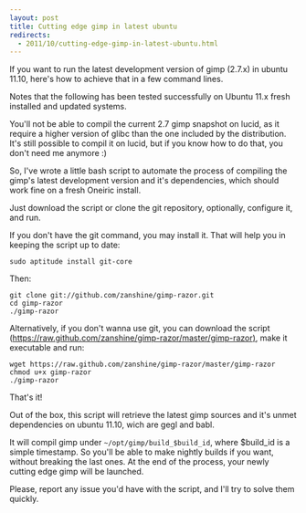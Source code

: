 ```yaml
--- 
layout: post
title: Cutting edge gimp in latest ubuntu 
redirects: 
  - 2011/10/cutting-edge-gimp-in-latest-ubuntu.html 
--- 
```


If you want to run the latest development version of gimp (2.7.x) in ubuntu 11.10, here's how to achieve that in a few command lines.  
  
Notes that the following has been tested successfully on Ubuntu 11.x fresh
installed and updated systems.

You'll not be able to compil the current 2.7 gimp snapshot on lucid, as it
require a higher version of glibc than the one included by the distribution.
It's still possible to compil it on lucid, but if you know how to do that, you
don't need me anymore :)

  
So, I've wrote a little bash script to automate the process of compiling the
gimp's latest development version and it's dependencies,  which should work
fine on a fresh Oneiric install.

  
Just download the script or clone the git repository, optionally, configure
it, and run.

  
If you don't have the git command, you may install it. That will help you in
keeping the script up to date:

    sudo aptitude install git-core

Then:

    git clone git://github.com/zanshine/gimp-razor.git
    cd gimp-razor
    ./gimp-razor

Alternatively, if you don't wanna use git, you can download the script
([https://raw.github.com/zanshine/gimp-razor/master/gimp-razor)][1], make it
executable and run:

    wget https://raw.github.com/zanshine/gimp-razor/master/gimp-razor
    chmod u+x gimp-razor
    ./gimp-razor

That's it!

Out of the box, this script will retrieve the latest gimp sources and it's
unmet dependencies on ubuntu 11.10, wich are gegl and babl.

It will compil gimp under `~/opt/gimp/build_$build_id`, where $build_id is a
simple timestamp. So you'll be able to make nightly builds if you want,
without breaking the last ones. At the end of the process, your newly cutting
edge gimp will be launched.
 
Please, report any issue you'd have with the script, and I'll try to solve
them quickly.

   [1]: https://raw.github.com/zanshine/gimp-razor/master/gimp-razor

